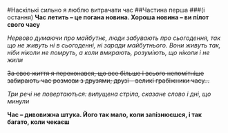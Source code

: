 #Наскількі сильно я люблю витрачати час
##Частина перша 
###(і остання)
**Час летить – це погана новина. Хороша новина – ви пілот свого часу**

*Нервово думаючи про майбутнє, люди забувають про сьогодення, так що не живуть ні в сьогоденні, ні заради майбутнього. Вони живуть так, ніби ніколи не помруть, а коли вмирають, розуміють, що ніколи і не жили*

~~3а своє життя я переконався, що все більше і всього непомітніше забирають час розмови з друзями; друзі – великі грабіжники часу…~~

*Три речі не повертаються: випущена стріла, сказане слово і дні, що минули*

**Час – дивовижна штука. Його так мало, коли запізнюєшся, і так багато, коли чекаєш**
